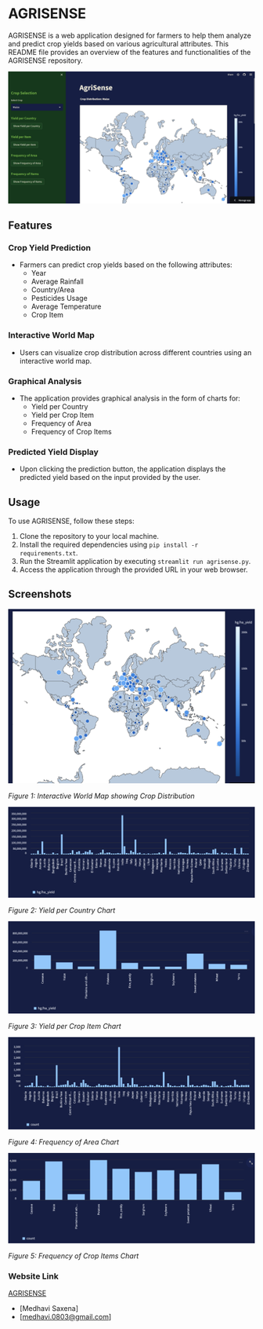# AGRISENSE

AGRISENSE is a web application designed for farmers to help them analyze and predict crop yields based on various agricultural attributes. This README file provides an overview of the features and functionalities of the AGRISENSE repository.

![AGRISENSE](AGRISENSE.png)


## Features

### Crop Yield Prediction
- Farmers can predict crop yields based on the following attributes:
  - Year
  - Average Rainfall
  - Country/Area
  - Pesticides Usage
  - Average Temperature
  - Crop Item

### Interactive World Map
- Users can visualize crop distribution across different countries using an interactive world map.

### Graphical Analysis
- The application provides graphical analysis in the form of charts for:
  - Yield per Country
  - Yield per Crop Item
  - Frequency of Area
  - Frequency of Crop Items
  
### Predicted Yield Display
- Upon clicking the prediction button, the application displays the predicted yield based on the input provided by the user.

## Usage

To use AGRISENSE, follow these steps:
1. Clone the repository to your local machine.
2. Install the required dependencies using `pip install -r requirements.txt`.
3. Run the Streamlit application by executing `streamlit run agrisense.py`.
4. Access the application through the provided URL in your web browser.

## Screenshots

![World Map](World_map.png)

*Figure 1: Interactive World Map showing Crop Distribution*

![Yield per Country](yield_per_country.png)

*Figure 2: Yield per Country Chart*

![Yield per Item](yield_per_item.png)

*Figure 3: Yield per Crop Item Chart*

![Frequency of Area](frequency_of_area.png)

*Figure 4: Frequency of Area Chart*

![Frequency of Items](frequency_of_item.png)

*Figure 5: Frequency of Crop Items Chart*

### Website Link
[AGRISENSE](https://agrisensa.streamlit.app/)


- [Medhavi Saxena]
- [medhavi.0803@gmail.com]


